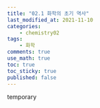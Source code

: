 ```yaml
---
title: "02.1 화학의 초기 역사"
last_modified_at: 2021-11-10
categories:
    - chemistry02
tags:
    - 화학
comments: true
use_math: true
toc: true
toc_sticky: true
published: false
---
```


temporary